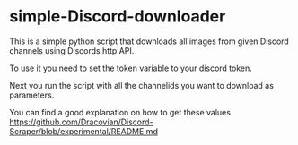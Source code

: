 # simple-Discord-downloader

This is a simple python script that downloads all images from given Discord channels using Discords http API.

To use it you need to set the token variable to your discord token.

Next you run the script with all the channelids you want to download as parameters.

You can find a good explanation on how to get these values https://github.com/Dracovian/Discord-Scraper/blob/experimental/README.md

